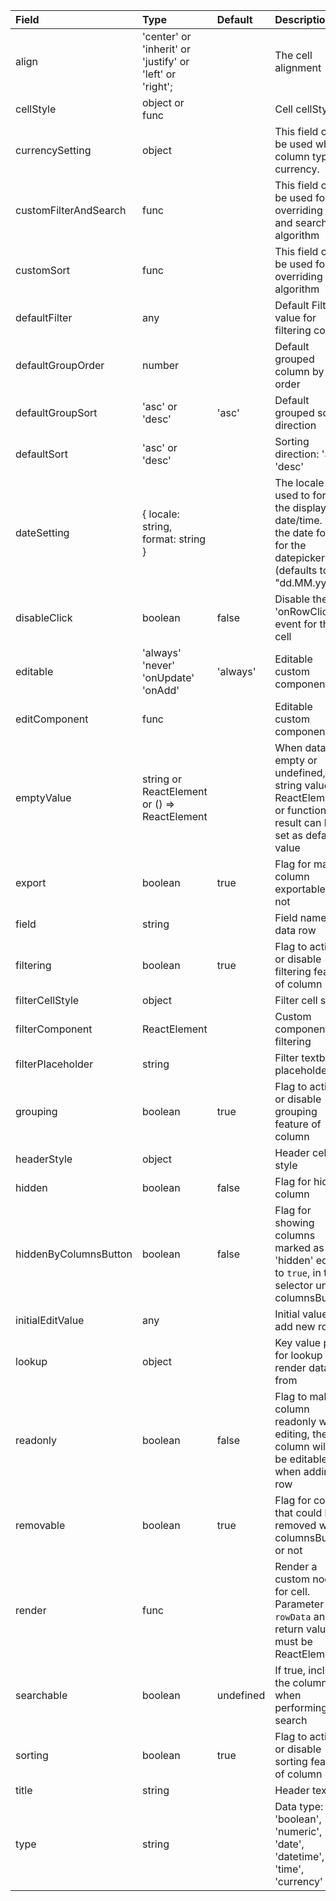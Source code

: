 | Field                   | Type                                         | Default   | Description                                                                                                   |
|:------------------------|:---------------------------------------------|:----------|:--------------------------------------------------------------------------------------------------------------|
| align               |  'center' or 'inherit' or 'justify' or 'left' or 'right';|   | The cell alignment                                                     |
| cellStyle               | object or func                               |           | Cell cellStyle                                                                                                |
| currencySetting         | object                                       |           | This field can be used when column type is currency.                                                          |
| customFilterAndSearch   | func                                         |           | This field can be used for overriding filter and search algorithm                                             |
| customSort              | func                                         |           | This field can be used for overriding sort algorithm                                                          |
| defaultFilter           | any                                          |           | Default Filter value for filtering column                                                                     |
| defaultGroupOrder       | number                                       |           | Default grouped column by order                                                                               |
| defaultGroupSort        | 'asc' or 'desc'                              | 'asc'     | Default grouped sort direction                                                                                |
| defaultSort             | 'asc' or 'desc'                              |           | Sorting direction: 'asc', 'desc'                                                                              |
| dateSetting             | { locale: string, format: string }                            |           | The locale used to format the displayed date/time. Also the date format for the datepicker (defaults to "dd.MM.yyyy").                                                             |
| disableClick            | boolean                                      | false     | Disable the 'onRowClick' event for this cell                                                                  |
| editable                | 'always' 'never' 'onUpdate' 'onAdd'          | 'always'  | Editable custom component                                                                                     |
| editComponent           | func                                         |           | Editable custom component                                                                                     |
| emptyValue              | string or ReactElement or () => ReactElement |           | When data is empty or undefined, string value, ReactElement or function result can be set as default value    |
| export                  | boolean                                      | true      | Flag for make column exportable or not                                                                        |
| field                   | string                                       |           | Field name of data row                                                                                        |
| filtering               | boolean                                      | true      | Flag to activate or disable filtering feature of column                                                       |
| filterCellStyle         | object                                       |           | Filter cell style                                                                                             |
| filterComponent         | ReactElement                                 |           | Custom component for filtering                                                                                |
| filterPlaceholder       | string                                       |           | Filter textbox placeholder                                                                                    |
| grouping                | boolean                                      | true      | Flag to activate or disable grouping feature of column                                                        |
| headerStyle             | object                                       |           | Header cell style                                                                                             |
| hidden                  | boolean                                      | false     | Flag for hide column                                                                                          |
| hiddenByColumnsButton   | boolean                                      | false     | Flag for showing columns marked as 'hidden' equal to `true`, in the selector under columnsButton              |
| initialEditValue        | any                                          |           | Initial value on add new row                                                                                  |
| lookup                  | object                                       |           | Key value pair for lookup render data from                                                                    |
| readonly                | boolean                                      | false     | Flag to make column readonly when editing, the column will still be editable when adding a row                |
| removable               | boolean                                      | true      | Flag for column that could be removed with columnsButton or not                                               |
| render                  | func                                         |           | Render a custom node for cell. Parameter is `rowData` and return value must be ReactElement                   |
| searchable              | boolean                                      | undefined | If true, includes the column when performing a search                                                         |
| sorting                 | boolean                                      | true      | Flag to activate or disable sorting feature of column                                                         |
| title                   | string                                       |           | Header text                                                                                                   |
| type                    | string                                       |           | Data type: 'boolean', 'numeric', 'date', 'datetime', 'time', 'currency'                                       |
